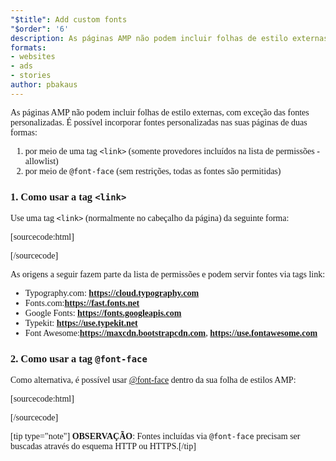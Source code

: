 ```yaml
---
"$title": Add custom fonts
"$order": '6'
description: As páginas AMP não podem incluir folhas de estilo externas, com exceção das fontes personalizadas. É possível incorporar fontes personalizadas nas suas páginas de duas formas ...
formats:
- websites
- ads
- stories
author: pbakaus
---
```


As páginas AMP não podem incluir folhas de estilo externas, com exceção das fontes personalizadas. É possível incorporar fontes personalizadas nas suas páginas de duas formas:

1. por meio de uma tag `<link>` (somente provedores incluídos na lista de permissões - allowlist)
2. por meio de `@font-face` (sem restrições, todas as fontes são permitidas)

### 1. Como usar a tag `<link>`

Use uma tag `<link>` (normalmente no cabeçalho da página) da seguinte forma:

[sourcecode:html]
<link rel="stylesheet" href="https://fonts.googleapis.com/css?family=Tangerine">
[/sourcecode]

As origens a seguir fazem parte da lista de permissões e podem servir fontes via tags link:

- Typography.com: **https://cloud.typography.com**
- Fonts.com:**https://fast.fonts.net**
- Google Fonts: **https://fonts.googleapis.com**
- Typekit: **https://use.typekit.net**
- Font Awesome:**https://maxcdn.bootstrapcdn.com**, **https://use.fontawesome.com**

### 2. Como usar a tag `@font-face`

Como alternativa, é possível usar [@font-face](https://developer.mozilla.org/en-US/docs/Web/CSS/@font-face) dentro da sua folha de estilos AMP:

[sourcecode:html]
<style amp-custom>
  @font-face {
    font-family: "Bitstream Vera Serif Bold";
    src: url("https://somedomain.org/VeraSeBd.ttf");
  }

  body {
    font-family: "Bitstream Vera Serif Bold", serif;
  }
</style>
[/sourcecode]

[tip type="note"] <strong>OBSERVAÇÃO</strong>: Fontes incluídas via `@font-face` precisam ser buscadas através do esquema HTTP ou HTTPS.[/tip]
